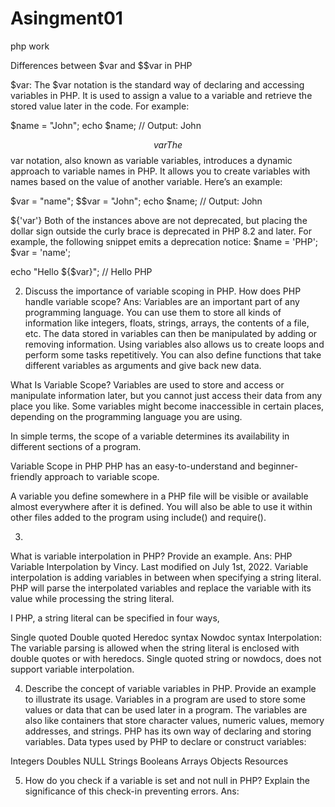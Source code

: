 # Asingment01
php work

Differences between $var and $$var in PHP

$var:
The $var notation is the standard way of declaring and accessing variables in PHP. It is used to assign a value to a variable and retrieve the stored value later in the code. For example:

$name = "John";
echo $name; // Output: John

$$var
The $$var notation, also known as variable variables, introduces a dynamic approach to variable names in PHP. It allows you to create variables with names based on the value of another variable. Here’s an example:

$var = "name";
$$var = "John";
echo $name; // Output: John


${'var'} 
Both of the instances above are not deprecated, but placing the dollar sign outside the curly brace is deprecated in PHP 8.2 and later. For example, the following snippet emits a deprecation notice:
$name = 'PHP';
$var = 'name';

echo "Hello ${$var}"; // Hello PHP

2. Discuss the importance of variable scoping in PHP. How does PHP handle variable scope?
Ans: Variables are an important part of any programming language. You can use them to store all kinds of information like integers, floats, strings, arrays, the contents of a file, etc. The data stored in variables can then be manipulated by adding or removing information. Using variables also allows us to create loops and perform some tasks repetitively. You can also define functions that take different variables as arguments and give back new data.

What Is Variable Scope?
Variables are used to store and access or manipulate information later, but you cannot just access their data from any place you like. Some variables might become inaccessible in certain places, depending on the programming language you are using.

In simple terms, the scope of a variable determines its availability in different sections of a program.

Variable Scope in PHP
PHP has an easy-to-understand and beginner-friendly approach to variable scope.

A variable you define somewhere in a PHP file will be visible or available almost everywhere after it is defined. You will also be able to use it within other files added to the program using include() and require().


3.
What is variable interpolation in PHP? Provide an example.
Ans: PHP Variable Interpolation
by Vincy. Last modified on July 1st, 2022.
Variable interpolation is adding variables in between when specifying a string literal. PHP will parse the interpolated variables and replace the variable with its value while processing the string literal.

I PHP, a string literal can be specified in four ways,

Single quoted
Double quoted
Heredoc syntax
Nowdoc syntax
Interpolation: The variable parsing is allowed when the string literal is enclosed with double quotes or with heredocs.
Single quoted string or nowdocs, does not support variable interpolation.

<?php
$name = "PHPPOT";
echo "I am reading $name"; // output: I am reading PHPPOT
echo 'I am reading $name'; // output: I am reading $name
?>

4. Describe the concept of variable variables in PHP. Provide an example to illustrate its usage.
Variables in a program are used to store some values or data that can be used later in a program. The variables are also like containers that store character values, numeric values, memory addresses, and strings. PHP has its own way of declaring and storing variables. 
Data types used by PHP to declare or construct variables:

Integers
Doubles
NULL
Strings
Booleans
Arrays
Objects
Resources

<?php

$num = 20;

// function to demonstrate use of global variable
function global_var()
{
	// we have to use global keyword before 
	// the variable $num to access within 
	// the function
	global $num;
	
	echo "Variable num inside function : $num \n";
}

global_var();

echo "Variable num outside function : $num \n";

?>

5. How do you check if a variable is set and not null in PHP? Explain the significance of this check-in preventing errors.
Ans: 

